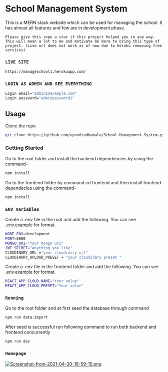 # School Management System

This is a MERN stack website which can be used for managing the school. It has almost all features and few are in development phase.

`Please give this repo a star if this project helped you in any way. This will mean a lot to me and motivate me more to bring this type of project. (Live url does not work as of now due to heroku removing free services)`

### `LIVE SITE`

```bash
https://manageschool1.herokuapp.com/

``` 

### `LOGIN AS ADMIN AND SEE EVERYTHING`

```bash
Login email="admin1@example.com"
Login password="adminpassword1"
```

## Usage

Clone the repo

```bash
git clone https://github.com/upendradhamala/School-Management-System.git
```

### Getting Started

Go to the root folder and install the backend dependencies by using the command-

```bash
npm install
```

Go to the frontend folder by command cd frontend and then install frontend dependecies using the command-

```bash
npm install
```

### `ENV Variables`

Create a .env file in the root and add the following. You can see .env.example for format.

```bash
NODE_ENV=development
PORT=5000
MONGO_URI="Your mongo uri"
JWT_SECRET="Anything you like"
CLOUDINARY_URL ="your cloudinary url"
CLOUDINARY_UPLOAD_PRESET = "your cloudinary preset "
```
Create a .env file in the frontend folder and add the following. You can see .env.example for format.

```bash
REACT_APP_CLOUD_NAME="Your value"
REACT_APP_CLOUD_PRESET="Your value"
```
### `Running`

Go to the root folder and at first seed the database through command

```bash
npm run data:import
```

After seed is successful run following command to run both backend and frontend concurrently

```bash
npm run dev
```


### `Homepage`

[![Screenshot-from-2021-04-30-16-59-15.png](https://i.postimg.cc/jjHs8psH/Screenshot-from-2021-04-30-16-59-15.png)](https://postimg.cc/67QJq14q)




